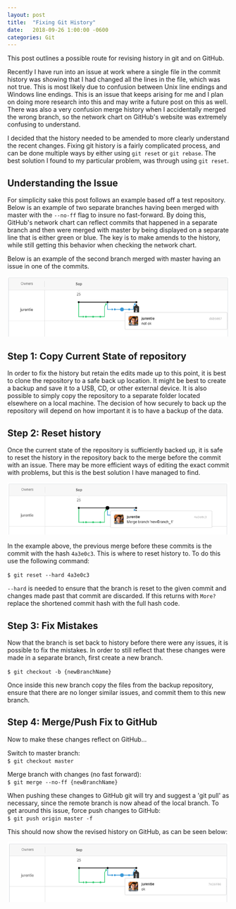 ```yaml
---
layout: post
title:  "Fixing Git History"
date:   2018-09-26 1:00:00 -0600
categories: Git
---
```


This post outlines a possible route for revising history in git and on GitHub.

Recently I have run into an issue at work where a single file in the commit history was showing that I had changed all the lines in the file, which was not true. This is most likely due to confusion between Unix line endings and Windows line endings. This is an issue that keeps arising for me and I plan on doing more research into this and may write a future post on this as well. There was also a very confusion merge history when I accidentally merged the wrong branch, so the network chart on GitHub's website was extremely confusing to understand.

I decided that the history needed to be amended to more clearly understand the recent changes. Fixing git history is a fairly complicated process, and can be done multiple ways by either using `git reset` or `git rebase`. The best solution I found to my particular problem, was through using `git reset`.

## Understanding the Issue

 For simplicity sake this post follows an example based off a test repository. Below is an example of two separate branches having been merged with master with the `--no-ff` flag to insure no fast-forward. By doing this, GitHub's network chart can reflect commits that happened in a separate branch and then were merged with master by being displayed on a separate line that is either green or blue. The key is to make amends to the history, while still getting this behavior when checking the network chart.

 Below is an example of the second branch merged with master having an issue in one of the commits.

 ![Network Chart With Issues](https://github.com/jurentie/pictures/blob/master/pictures/history-with-issue.png?raw=true)

## Step 1: Copy Current State of repository

In order to fix the history but retain the edits made up to this point, it is best to clone the repository to a safe back up location. It might be best to create a backup and save it to a USB, CD, or other external device. It is also possible to simply copy the repository to a separate folder located elsewhere on a local machine. The decision of how securely to back up the repository will depend on how important it is to have a backup of the data.

## Step 2: Reset history

Once the current state of the repository is sufficiently backed up, it is safe to reset the history in the repository back to the merge before the commit with an issue. There may be more efficient ways of editing the exact commit with problems, but this is the best solution I have managed to find.

![Merge Before Issue](https://github.com/jurentie/pictures/blob/master/pictures/previous-merge.png?raw=true)

In the example above, the previous merge before these commits is the commit with the hash `4a3e0c3`. This is where to reset history to. To do this use the following command:

`$ git reset --hard 4a3e0c3`

`--hard` is needed to ensure that the branch is reset to the given commit and changes made past that commit are discarded. If this returns with `More?` replace the shortened commit hash with the full hash code.

## Step 3: Fix Mistakes

Now that the branch is set back to history before there were any issues, it is possible to fix the mistakes. In order to still reflect that these changes were made in a separate branch, first create a new branch.

`$ git checkout -b {newBranchName}`

Once inside this new branch copy the files from the backup repository, ensure that there are no longer similar issues, and commit them to this new branch.

## Step 4: Merge/Push Fix to GitHub

Now to make these changes reflect on GitHub...  

Switch to master branch:  
 `$ git checkout master`

Merge branch with changes (no fast forward):  
`$ git merge --no-ff {newBranchName}`

When pushing these changes to GitHub git will try and suggest a 'git pull' as necessary, since the remote branch is now ahead of the local branch. To get around this issue, force push changes to GitHub:  
`$ git push origin master -f`

This should now show the revised history on GitHub, as can be seen below:  

![Fixed History](https://github.com/jurentie/pictures/blob/master/pictures/fixed-history.png?raw=true)
